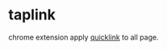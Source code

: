 # taplink

chrome extension apply [quicklink](https://github.com/GoogleChromeLabs/quicklink) to all page.
